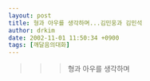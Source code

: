 ```yaml
---
layout: post
title: 형과 아우를 생각하며...김민웅과 김민석
author: drkim
date: 2002-11-01 11:50:34 +0900
tags: [깨달음의대화]
---
```

>>> 형과 아우를 생각하며